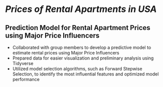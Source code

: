 # _Prices of Rental Apartments in USA_

## Prediction Model for Rental Apartment Prices using Major Price Influencers

- Collaborated with group members to develop a predictive model to estimate rental prices using Major Price Influencers
- Prepared data for easier visualization and preliminary analysis using Tidyverse
- Utilized model selection algorithms, such as Forward Stepwise Selection, to identify the most influential features and optimized model performance
